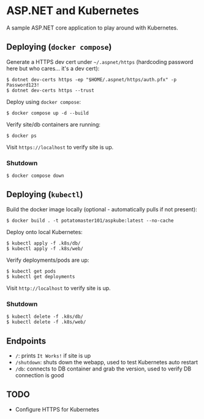 # ASP.NET and Kubernetes
A sample ASP.NET core application to play around with Kubernetes.

## Deploying (`docker compose`)
Generate a HTTPS dev cert under `~/.aspnet/https` (hardcoding password here but who cares... it's a dev cert):
```
$ dotnet dev-certs https -ep "$HOME/.aspnet/https/auth.pfx" -p Password123!
$ dotnet dev-certs https --trust
```

Deploy using `docker compose`:
```
$ docker compose up -d --build
```

Verify site/db containers are running:
```
$ docker ps
```
Visit `https://localhost` to verify site is up.

### Shutdown
```
$ docker compose down
```

## Deploying (`kubectl`)
Build the docker image locally (optional - automatically pulls if not present):
```
$ docker build . -t potatomaster101/aspkube:latest --no-cache
```

Deploy onto local Kubernetes:
```
$ kubectl apply -f .k8s/db/
$ kubectl apply -f .k8s/web/
```

Verify deployments/pods are up:
```
$ kubectl get pods
$ kubectl get deployments
```
Visit `http://localhost` to verify site is up.

### Shutdown
```
$ kubectl delete -f .k8s/db/
$ kubectl delete -f .k8s/web/
```

## Endpoints
- `/`: prints `It Works!` if site is up
- `/shutdown`: shuts down the webapp, used to test Kubernetes auto restart
- `/db`: connects to DB container and grab the version, used to verify DB connection is good

## TODO
- Configure HTTPS for Kubernetes
